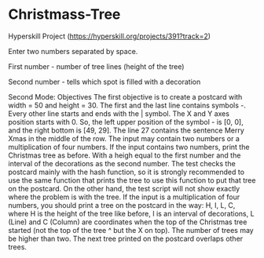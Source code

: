 # Christmass-Tree
Hyperskill Project (https://hyperskill.org/projects/391?track=2)


Enter two numbers separated by space.

First number - number of tree lines (height of the tree)

Second number - tells which spot is filled with a decoration


Second Mode:
Objectives
The first objective is to create a postcard with width = 50 and height = 30.
The first and the last line contains symbols -.
Every other line starts and ends with the | symbol.
The X and Y axes position starts with 0. So, the left upper position of the symbol - is [0, 0], and the right bottom is [49, 29].
The line 27 contains the sentence Merry Xmas in the middle of the row.
The input may contain two numbers or a multiplication of four numbers.
If the input contains two numbers, print the Christmas tree as before. With a heigh equal to the first number and the interval of the decorations as the second number. The test checks the postcard mainly with the hash function, so it is strongly recommended to use the same function that prints the tree to use this function to put that tree on the postcard. On the other hand, the test script will not show exactly where the problem is with the tree.
If the input is a multiplication of four numbers, you should print a tree on the postcard in the way: H, I, L, C, where H is the height of the tree like before, I is an interval of decorations, L (Line) and C (Column) are coordinates when the top of the Christmas tree started (not the top of the tree ^ but the X on top). The number of trees may be higher than two.
The next tree printed on the postcard overlaps other trees.
